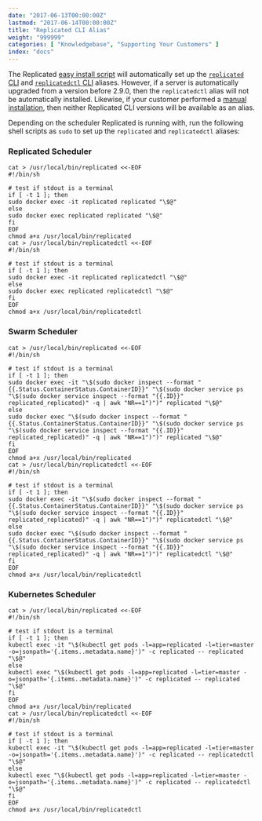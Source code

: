 ```yaml
---
date: "2017-06-13T00:00:00Z"
lastmod: "2017-06-14T00:00:00Z"
title: "Replicated CLI Alias"
weight: "999999"
categories: [ "Knowledgebase", "Supporting Your Customers" ]
index: "docs"
---
```


The Replicated [easy install script](/distributing-an-application/installing-via-script/) will automatically set up the [`replicated` CLI](/reference/replicated-cli/) and [`replicatedctl` CLI](/reference/replicatedctl/) aliases. However, if a server is automatically upgraded from a version before 2.9.0, then the `replicatedctl` alias will not be automatically installed. Likewise, if your customer performed a [manual installation](/distributing-an-application/installing-manually/), then neither Replicated CLI versions will be available as an alias.

Depending on the scheduler Replicated is running with, run the following shell scripts as `sudo` to set up the `replicated` and `replicatedctl` aliases:

### Replicated Scheduler

```shell
cat > /usr/local/bin/replicated <<-EOF
#!/bin/sh

# test if stdout is a terminal
if [ -t 1 ]; then
sudo docker exec -it replicated replicated "\$@"
else
sudo docker exec replicated replicated "\$@"
fi
EOF
chmod a+x /usr/local/bin/replicated
cat > /usr/local/bin/replicatedctl <<-EOF
#!/bin/sh

# test if stdout is a terminal
if [ -t 1 ]; then
sudo docker exec -it replicated replicatedctl "\$@"
else
sudo docker exec replicated replicatedctl "\$@"
fi
EOF
chmod a+x /usr/local/bin/replicatedctl
```

### Swarm Scheduler

```shell
cat > /usr/local/bin/replicated <<-EOF
#!/bin/sh

# test if stdout is a terminal
if [ -t 1 ]; then
sudo docker exec -it "\$(sudo docker inspect --format "{{.Status.ContainerStatus.ContainerID}}" "\$(sudo docker service ps "\$(sudo docker service inspect --format "{{.ID}}" replicated_replicated)" -q | awk "NR==1")")" replicated "\$@"
else
sudo docker exec "\$(sudo docker inspect --format "{{.Status.ContainerStatus.ContainerID}}" "\$(sudo docker service ps "\$(sudo docker service inspect --format "{{.ID}}" replicated_replicated)" -q | awk "NR==1")")" replicated "\$@"
fi
EOF
chmod a+x /usr/local/bin/replicated
cat > /usr/local/bin/replicatedctl <<-EOF
#!/bin/sh

# test if stdout is a terminal
if [ -t 1 ]; then
sudo docker exec -it "\$(sudo docker inspect --format "{{.Status.ContainerStatus.ContainerID}}" "\$(sudo docker service ps "\$(sudo docker service inspect --format "{{.ID}}" replicated_replicated)" -q | awk "NR==1")")" replicatedctl "\$@"
else
sudo docker exec "\$(sudo docker inspect --format "{{.Status.ContainerStatus.ContainerID}}" "\$(sudo docker service ps "\$(sudo docker service inspect --format "{{.ID}}" replicated_replicated)" -q | awk "NR==1")")" replicatedctl "\$@"
fi
EOF
chmod a+x /usr/local/bin/replicatedctl
```

### Kubernetes Scheduler

```shell
cat > /usr/local/bin/replicated <<-EOF
#!/bin/sh

# test if stdout is a terminal
if [ -t 1 ]; then
kubectl exec -it "\$(kubectl get pods -l=app=replicated -l=tier=master -o=jsonpath='{.items..metadata.name}')" -c replicated -- replicated "\$@"
else
kubectl exec "\$(kubectl get pods -l=app=replicated -l=tier=master -o=jsonpath='{.items..metadata.name}')" -c replicated -- replicated "\$@"
fi
EOF
chmod a+x /usr/local/bin/replicated
cat > /usr/local/bin/replicatedctl <<-EOF
#!/bin/sh

# test if stdout is a terminal
if [ -t 1 ]; then
kubectl exec -it "\$(kubectl get pods -l=app=replicated -l=tier=master -o=jsonpath='{.items..metadata.name}')" -c replicated -- replicatedctl "\$@"
else
kubectl exec "\$(kubectl get pods -l=app=replicated -l=tier=master -o=jsonpath='{.items..metadata.name}')" -c replicated -- replicatedctl "\$@"
fi
EOF
chmod a+x /usr/local/bin/replicatedctl
```
